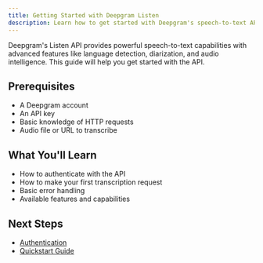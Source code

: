 ```yaml
---
title: Getting Started with Deepgram Listen
description: Learn how to get started with Deepgram's speech-to-text API
---
```


Deepgram's Listen API provides powerful speech-to-text capabilities with advanced features like language detection, diarization, and audio intelligence. This guide will help you get started with the API.

## Prerequisites

- A Deepgram account
- An API key
- Basic knowledge of HTTP requests
- Audio file or URL to transcribe

## What You'll Learn

- How to authenticate with the API
- How to make your first transcription request
- Basic error handling
- Available features and capabilities

## Next Steps

- [Authentication](/docs/listen/getting-started/authentication)
- [Quickstart Guide](/docs/listen/getting-started/quickstart)
